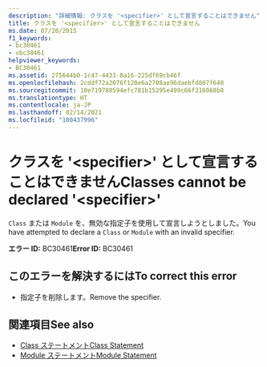 ```yaml
---
description: "詳細情報: クラスを '<specifier>' として宣言することはできません"
title: クラスを '<specifier>' として宣言することはできません
ms.date: 07/20/2015
f1_keywords:
- bc30461
- vbc30461
helpviewer_keywords:
- BC30461
ms.assetid: 275644b0-1c47-4433-8a16-225df69cb46f
ms.openlocfilehash: 2cddf72a2076f120e6a2708ae96daebfd807f640
ms.sourcegitcommit: 10e719780594efc781b15295e499c66f316068b8
ms.translationtype: HT
ms.contentlocale: ja-JP
ms.lasthandoff: 02/14/2021
ms.locfileid: "100437996"
---
```

# <a name="classes-cannot-be-declared-specifier"></a><span data-ttu-id="5c884-103">クラスを '\<specifier>' として宣言することはできません</span><span class="sxs-lookup"><span data-stu-id="5c884-103">Classes cannot be declared '\<specifier>'</span></span>

<span data-ttu-id="5c884-104">`Class` または `Module` を、無効な指定子を使用して宣言しようとしました。</span><span class="sxs-lookup"><span data-stu-id="5c884-104">You have attempted to declare a `Class` or `Module` with an invalid specifier.</span></span>  
  
 <span data-ttu-id="5c884-105">**エラー ID:** BC30461</span><span class="sxs-lookup"><span data-stu-id="5c884-105">**Error ID:** BC30461</span></span>  
  
## <a name="to-correct-this-error"></a><span data-ttu-id="5c884-106">このエラーを解決するには</span><span class="sxs-lookup"><span data-stu-id="5c884-106">To correct this error</span></span>  
  
- <span data-ttu-id="5c884-107">指定子を削除します。</span><span class="sxs-lookup"><span data-stu-id="5c884-107">Remove the specifier.</span></span>  
  
## <a name="see-also"></a><span data-ttu-id="5c884-108">関連項目</span><span class="sxs-lookup"><span data-stu-id="5c884-108">See also</span></span>

- [<span data-ttu-id="5c884-109">Class ステートメント</span><span class="sxs-lookup"><span data-stu-id="5c884-109">Class Statement</span></span>](../language-reference/statements/class-statement.md)
- [<span data-ttu-id="5c884-110">Module ステートメント</span><span class="sxs-lookup"><span data-stu-id="5c884-110">Module Statement</span></span>](../language-reference/statements/module-statement.md)
